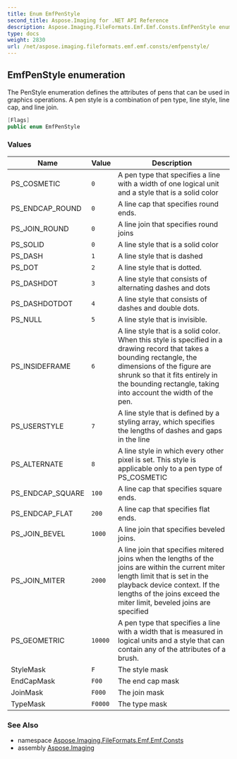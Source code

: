 ```yaml
---
title: Enum EmfPenStyle
second_title: Aspose.Imaging for .NET API Reference
description: Aspose.Imaging.FileFormats.Emf.Emf.Consts.EmfPenStyle enum. The PenStyle enumeration defines the attributes of pens that can be used in graphics operations. A pen style is a combination of pen type line style line cap and line join
type: docs
weight: 2830
url: /net/aspose.imaging.fileformats.emf.emf.consts/emfpenstyle/
---
```

## EmfPenStyle enumeration

The PenStyle enumeration defines the attributes of pens that can be used in graphics operations. A pen style is a combination of pen type, line style, line cap, and line join.

```csharp
[Flags]
public enum EmfPenStyle
```

### Values

| Name | Value | Description |
| --- | --- | --- |
| PS_COSMETIC | `0` | A pen type that specifies a line with a width of one logical unit and a style that is a solid color |
| PS_ENDCAP_ROUND | `0` | A line cap that specifies round ends. |
| PS_JOIN_ROUND | `0` | A line join that specifies round joins |
| PS_SOLID | `0` | A line style that is a solid color |
| PS_DASH | `1` | A line style that is dashed |
| PS_DOT | `2` | A line style that is dotted. |
| PS_DASHDOT | `3` | A line style that consists of alternating dashes and dots |
| PS_DASHDOTDOT | `4` | A line style that consists of dashes and double dots. |
| PS_NULL | `5` | A line style that is invisible. |
| PS_INSIDEFRAME | `6` | A line style that is a solid color. When this style is specified in a drawing record that takes a bounding rectangle, the dimensions of the figure are shrunk so that it fits entirely in the bounding rectangle, taking into account the width of the pen. |
| PS_USERSTYLE | `7` | A line style that is defined by a styling array, which specifies the lengths of dashes and gaps in the line |
| PS_ALTERNATE | `8` | A line style in which every other pixel is set. This style is applicable only to a pen type of PS_COSMETIC |
| PS_ENDCAP_SQUARE | `100` | A line cap that specifies square ends. |
| PS_ENDCAP_FLAT | `200` | A line cap that specifies flat ends. |
| PS_JOIN_BEVEL | `1000` | A line join that specifies beveled joins. |
| PS_JOIN_MITER | `2000` | A line join that specifies mitered joins when the lengths of the joins are within the current miter length limit that is set in the playback device context. If the lengths of the joins exceed the miter limit, beveled joins are specified |
| PS_GEOMETRIC | `10000` | A pen type that specifies a line with a width that is measured in logical units and a style that can contain any of the attributes of a brush. |
| StyleMask | `F` | The style mask |
| EndCapMask | `F00` | The end cap mask |
| JoinMask | `F000` | The join mask |
| TypeMask | `F0000` | The type mask |

### See Also

* namespace [Aspose.Imaging.FileFormats.Emf.Emf.Consts](../../aspose.imaging.fileformats.emf.emf.consts/)
* assembly [Aspose.Imaging](../../)


